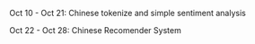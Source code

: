 Oct 10 - Oct 21: Chinese tokenize and simple sentiment analysis

Oct 22 - Oct 28: Chinese Recomender System
